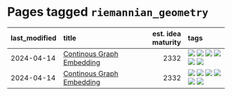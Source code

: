 # Pages tagged `riemannian_geometry`

|last_modified|title|est. idea maturity|tags
|:---|:---|---:|:---|
|2024-04-14|[Continous Graph Embedding](../semantic_space_geometry.md)|2332|[![](https://img.shields.io/badge/tag-differential_geometry-b08442)](../tags/differential_geometry.md) [![](https://img.shields.io/badge/tag-experimental-496a1)](../tags/experimental.md) [![](https://img.shields.io/badge/tag-gnn-e6ab9)](../tags/gnn.md) [![](https://img.shields.io/badge/tag-ricci_tensor-abf295)](../tags/ricci_tensor.md) [![](https://img.shields.io/badge/tag-riemannian_geometry-97a75e)](../tags/riemannian_geometry.md) [![](https://img.shields.io/badge/tag-topology-29349d)](../tags/topology.md)|
|2024-04-14|[Continous Graph Embedding](../continuous_graph_embedding.md)|2332|[![](https://img.shields.io/badge/tag-differential_geometry-b08442)](../tags/differential_geometry.md) [![](https://img.shields.io/badge/tag-experimental-496a1)](../tags/experimental.md) [![](https://img.shields.io/badge/tag-gnn-e6ab9)](../tags/gnn.md) [![](https://img.shields.io/badge/tag-ricci_tensor-abf295)](../tags/ricci_tensor.md) [![](https://img.shields.io/badge/tag-riemannian_geometry-97a75e)](../tags/riemannian_geometry.md) [![](https://img.shields.io/badge/tag-topology-29349d)](../tags/topology.md)|